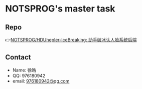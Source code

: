 # NOTSPROG's master task
## Repo
👉[NOTSPROG/HDUhepler-IceBreaking: 助手破冰认人脸系统后端](https://github.com/NOTSPROG/HDUhepler-IceBreaking)

## Contact
- Name: 徐皓
- QQ: 976180942
- email: 976180942@qq.com
